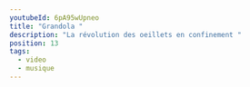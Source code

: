```yaml
---
youtubeId: 6pA95wUpneo
title: "Grandola "
description: "La révolution des oeillets en confinement "
position: 13
tags:
  - video
  - musique
---
```

